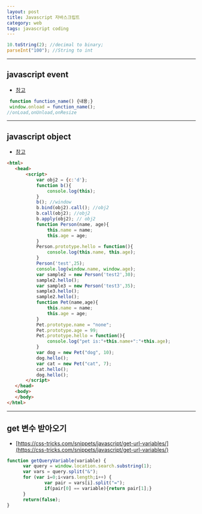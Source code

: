 ```yaml
---
layout: post
title: Javascript 자바스크립트
category: web
tags: javascript coding
---
```


```javascript
10.toString(2); //decimal to binary;
parseInt("100"); //String to int
```

---

## javascript event
* [참고](https://www.w3schools.com/js/js_events.asp)

```javascript
 function function_name() {내용;}
 window.onload = function_name();
//onLoad,onUnload,onResize
```

---

## javascript object
* [참고](https://developer.mozilla.org/ko/docs/Learn/JavaScript/Objects/Basics)

```html
<html>
   <head>
       <script>
           var obj2 = {c:'d'};
           function b(){
               console.log(this);
           }
           b(); //window
           b.bind(obj2).call(); //obj2
           b.call(obj2); //obj2
           b.apply(obj2); // obj2
           function Person(name, age){
               this.name = name;
               this.age = age;
           }
           Person.prototype.hello = function(){
               console.log(this.name, this.age);
           }
           Person('test',25);
           console.log(window.name, window.age);
           var sample2 = new Person('test2',30);
           sample2.hello();
           var sample3 = new Person('test3',35);
           sample3.hello();
           sample2.hello();
           function Pet(name,age){
               this.name = name;
               this.age = age;
           }
           Pet.prototype.name = "none";
           Pet.prototype.age = 99;
           Pet.prototype.hello = function(){
               console.log("pet is:"+this.name+":"+this.age);
           }
           var dog = new Pet("dog", 10);
           dog.hello();
           var cat = new Pet("cat", 7);
           cat.hello();
           dog.hello();
       </script>
   </head>
   <body>
   </body>
</html>
```

---

## get 변수 받아오기

* [https://css-tricks.com/snippets/javascript/get-url-variables/](https://css-tricks.com/snippets/javascript/get-url-variables/)

```javascript
function getQueryVariable(variable) {
      var query = window.location.search.substring(1);
      var vars = query.split("&");
      for (var i=0;i<vars.length;i++) {
              var pair = vars[i].split("=");
              if(pair[0] == variable){return pair[1];}
      }
      return(false);
}
```